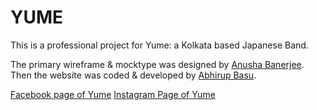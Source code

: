# YUME
This is a professional project for Yume: a Kolkata based Japanese Band. 

The primary wireframe & mocktype was designed by [Anusha Banerjee](https://github.com/anushabanerjee). Then the website was coded & developed by [Abhirup Basu](https://github.com/basuabhirup).

[Facebook page of Yume](https://www.facebook.com/Yume-%E5%A4%A2-106140044165283)
[Instagram Page of Yume](https://www.instagram.com/yumetheband/)

